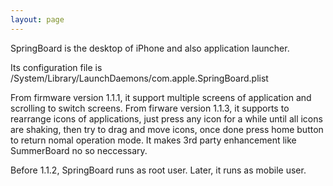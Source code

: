 ```yaml
---
layout: page
---
```


SpringBoard is the desktop of iPhone and also application launcher.

Its configuration file is /System/Library/LaunchDaemons/com.apple.SpringBoard.plist

From firmware version 1.1.1, it support multiple screens of application and scrolling to switch screens. From firware version 1.1.3, it supports to rearrange icons of applications, just press any icon for a while until all icons are shaking, then try to drag and move icons, once done press home button to return nomal operation mode. It makes 3rd party enhancement like SummerBoard no so neccessary.

Before 1.1.2, SpringBoard runs as root user. Later, it runs as mobile user.
